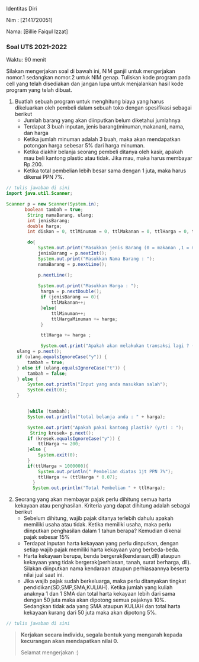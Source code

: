 Identitas Diri

Nim : [2141720051]

Nama: [Billie Faiqul Izzat]

### Soal UTS 2021-2022
Waktu: 90 menit

Silakan mengerjakan soal di bawah ini, NIM ganjil untuk mengerjakan nomor.1 sedangkan nomor.2 untuk NIM genap. Tuliskan
kode program pada cell yang telah disediakan dan jangan lupa untuk menjalankan hasil kode program yang telah dibuat.

1. Buatlah sebuah program untuk menghitung biaya yang harus dikeluarkan oleh pembeli dalam sebuah toko dengan spesifikasi sebagai berikut
    + Jumlah barang yang akan diinputkan belum diketahui jumlahnya
    + Terdapat 3 buah inputan, jenis barang(minuman,makanan), nama, dan harga
    + Ketika jumlah minuman adalah 3 buah, maka akan mendapatkan potongan harga sebesar 5% dari harga minuman.
    + Ketika diakhir belanja seorang pembeli ditanya oleh kasir, apakah mau beli kantong plastic atau tidak. Jika mau, maka harus membayar Rp.200.
    + Ketika total pembelian lebih besar sama dengan 1 juta, maka harus dikenai PPN 7%.


```Java
// tulis jawaban di sini
import java.util.Scanner;

Scanner p = new Scanner(System.in);
       boolean tambah = true;
        String namaBarang, ulang;
        int jenisBarang;
        double harga;
        int diskon = 0, ttlMinuman = 0, ttlMakanan = 0, ttlHarga = 0, ttlHargaMinuman = 0;

        do{
            System.out.print("Masukkan jenis Barang (0 = makanan ,1 = minuman): ");
            jenisBarang = p.nextInt();
            System.out.print("Masukkan Nama Barang : ");
            namaBarang = p.nextLine();

            p.nextLine();
            
            System.out.print("Masukkan Harga : ");
             harga = p.nextDouble();
             if (jenisBarang == 0){
                 ttlMakanan++;
             }else{
                 ttlMinuman++;
                 ttlHargaMinuman += harga;
             }

             ttlHarga += harga ;

             System.out.print("Apakah akan melakukan transaksi lagi ? (y/t) : ");
    ulang = p.next();
    if (ulang.equalsIgnoreCase("y")) {
        tambah = true;
    } else if (ulang.equalsIgnoreCase("t")) {
        tambah = false;
    } else {
        System.out.println("Input yang anda masukkan salah");
        System.exit(0);
    }


        }while (tambah);
        System.out.println("total belanja anda : " + harga);

        System.out.print("Apakah pakai kantong plastik? (y/t) : ");
         String kresek= p.next();
        if (kresek.equalsIgnoreCase("y")) {
            ttlHarga += 200;
        }else {
            System.exit(0);
        }
        if(ttlHarga > 1000000){
            System.out.println(" Pembelian diatas 1jt PPN 7%");
            ttlHarga += (ttlHarga * 0.07);
          }
          System.out.println("Total Pembelian " + ttlHarga);

```

2.	Seorang yang akan membayar pajak perlu dihitung semua harta kekayaan atau penghasilan. Kriteria yang dapat dihitung adalah sebagai berikut
    + Sebelum dihitung, wajib pajak ditanya terlebih dahulu apakah memiliki usaha atau tidak. Ketika memiliki usaha, maka perlu diinputkan penghasilan dalam 1 tahun berapa? Kemudian dikenai pajak sebesar 15%
    + Terdapat inputan harta kekayaan yang perlu dinputkan, dengan setiap wajib pajak memiliki harta kekayaan yang berbeda-beda.
    + Harta kekayaan berupa, benda bergerak(kendaraan,dll) ataupun kekayaan yang tidak bergerak(perhiasan, tanah, surat berharga, dll). Silakan diinputkan nama kendaraan ataupun perhiasaannya beserta nilai jual saat ini.
    + Jika wajib pajak sudah berkeluarga, maka perlu ditanyakan tingkat pendidikan(SD,SMP,SMA,KULIAH). Ketika jumlah yang kuliah anaknya 1 dan 1 SMA dan total harta kekayaan lebih dari sama dengan 50 juta maka akan dipotong semua pajaknya 10%. Sedangkan tidak ada yang SMA ataupun KULIAH dan total harta kekayaan kurang dari 50 juta maka akan dipotong 5%.


```Java
// tulis jawaban di sini

```

> **Kerjakan secara individu, segala bentuk yang mengarah kepada kecurangan akan mendapatkan nilai 0.**
>
> Selamat mengerjakan :)

